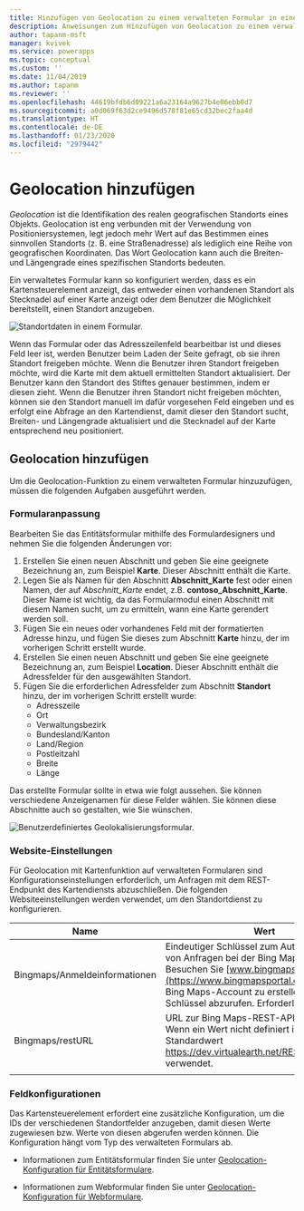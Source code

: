 ```yaml
---
title: Hinzufügen von Geolocation zu einem verwalteten Formular in einem Portal | MicrosoftDocs
description: Anweisungen zum Hinzufügen von Geolocation zu einem verwalteten Formular.
author: tapanm-msft
manager: kvivek
ms.service: powerapps
ms.topic: conceptual
ms.custom: ''
ms.date: 11/04/2019
ms.author: tapanm
ms.reviewer: ''
ms.openlocfilehash: 44619bfdb6d09221a6a23164a9627b4e06ebb0d7
ms.sourcegitcommit: a0d069f63d2ce9496d578f81e65cd32bec2faa4d
ms.translationtype: HT
ms.contentlocale: de-DE
ms.lasthandoff: 01/23/2020
ms.locfileid: "2979442"
---
```

# <a name="add-geolocation"></a>Geolocation hinzufügen

*Geolocation* ist die Identifikation des realen geografischen Standorts eines Objekts. Geolocation ist eng verbunden mit der Verwendung von Positioniersystemen, legt jedoch mehr Wert auf das Bestimmen eines sinnvollen Standorts (z. B. eine Straßenadresse) als lediglich eine Reihe von geografischen Koordinaten. Das Wort Geolocation kann auch die Breiten- und Längengrade eines spezifischen Standorts bedeuten.

Ein verwaltetes Formular kann so konfiguriert werden, dass es ein Kartensteuerelement anzeigt, das entweder einen vorhandenen Standort als Stecknadel auf einer Karte anzeigt oder dem Benutzer die Möglichkeit bereitstellt, einen Standort anzugeben.

![Standortdaten in einem Formular.](../media/location-data-form.png "Standortdaten in einem Formular")

Wenn das Formular oder das Adresszeilenfeld bearbeitbar ist und dieses Feld leer ist, werden Benutzer beim Laden der Seite gefragt, ob sie ihren Standort freigeben möchte. Wenn die Benutzer ihren Standort freigeben möchte, wird die Karte mit dem aktuell ermittelten Standort aktualisiert. Der Benutzer kann den Standort des Stiftes genauer bestimmen, indem er diesen zieht. Wenn die Benutzer ihren Standort nicht freigeben möchten, können sie den Standort manuell im dafür vorgesehen Feld eingeben und es erfolgt eine Abfrage an den Kartendienst, damit dieser den Standort sucht, Breiten- und Längengrade aktualisiert und die Stecknadel auf der Karte entsprechend neu positioniert.

## <a name="add-geolocation"></a>Geolocation hinzufügen
Um die Geolocation-Funktion zu einem verwalteten Formular hinzuzufügen, müssen die folgenden Aufgaben ausgeführt werden.

### <a name="form-customization"></a>Formularanpassung
Bearbeiten Sie das Entitätsformular mithilfe des Formulardesigners und nehmen Sie die folgenden Änderungen vor:

1. Erstellen Sie einen neuen Abschnitt und geben Sie eine geeignete Bezeichnung an, zum Beispiel **Karte**. Dieser Abschnitt enthält die Karte.
2. Legen Sie als Namen für den Abschnitt **Abschnitt\_Karte** fest oder einen Namen, der auf _Abschnitt\_Karte_ endet, z.B. **contoso\_Abschnitt\_Karte**. Dieser Name ist wichtig, da das Formularmodul einen Abschnitt mit diesem Namen sucht, um zu ermitteln, wann eine Karte gerendert werden soll. 
3. Fügen Sie ein neues oder vorhandenes Feld mit der formatierten Adresse hinzu, und fügen Sie dieses zum Abschnitt **Karte** hinzu, der im vorherigen Schritt erstellt wurde.
4. Erstellen Sie einen neuen Abschnitt und geben Sie eine geeignete Bezeichnung an, zum Beispiel **Location**. Dieser Abschnitt enthält die Adressfelder für den ausgewählten Standort.
5. Fügen Sie die erforderlichen Adressfelder zum Abschnitt **Standort** hinzu, der im vorherigen Schritt erstellt wurde: 
    - Adresszeile
    - Ort
    - Verwaltungsbezirk
    - Bundesland/Kanton
    - Land/Region
    - Postleitzahl
    - Breite
    - Länge

Das erstellte Formular sollte in etwa wie folgt aussehen. Sie können verschiedene Anzeigenamen für diese Felder wählen. Sie können diese Abschnitte auch so gestalten, wie Sie wünschen.

![Benutzerdefiniertes Geolokalisierungsformular.](../media/custom-geolocation-form.png "Benutzerdefiniertes Geolokalisierungsformular")

### <a name="site-settings"></a>Website-Einstellungen
Für Geolocation mit Kartenfunktion auf verwalteten Formularen sind Konfigurationseinstellungen erforderlich, um Anfragen mit dem REST-Endpunkt des Kartendiensts abzuschließen. Die folgenden Websiteeinstellungen werden verwendet, um den Standortdienst zu konfigurieren.

|Name|Wert|
|---|---|
|Bingmaps/Anmeldeinformationen|Eindeutiger Schlüssel zum Authentifizieren von Anfragen bei der Bing Maps-API. Besuchen Sie [www.bingmapsportal.com](https://www.bingmapsportal.com), um einen Bing Maps-Account zu erstellen und einen Schlüssel abzurufen. Erforderlich.|
|Bingmaps/restURL|URL zur Bing Maps-REST-API. (Optional). Wenn ein Wert nicht definiert ist, wird der Standardwert https://dev.virtualearth.net/REST/v1/Locations verwendet.|
| |

### <a name="field-configurations"></a>Feldkonfigurationen
Das Kartensteuerelement erfordert eine zusätzliche Konfiguration, um die IDs der verschiedenen Standortfelder anzugeben, damit diesen Werte zugewiesen bzw. Werte von diesen abgerufen werden können. Die Konfiguration hängt vom Typ des verwalteten Formulars ab.

- Informationen zum Entitätsformular finden Sie unter [Geolocation-Konfiguration für Entitätsformulare](entity-forms.md#geolocation-configuration-for-entity-forms).

- Informationen zum Webformular finden Sie unter [Geolocation-Konfiguration für Webformulare](web-form-properties.md#geolocation-configuration-for-web-form).
